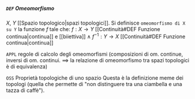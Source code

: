 ##### `DEF` Om*e*omorfismo
$X$, $Y$ [[Spazio topologico|spazi topologici]]. Si definisce `omeomorfismo di X su Y` la funzione $f$ tale che:
$f: X \to Y$ [[Continuità#DEF Funzione continua|continua]] e [[biiettiva]] $\land$ $f^{-1}: Y \to X$ [[Continuità#DEF Funzione continua|continua]]

`APPL` regole di calcolo degli omeomorfismi
(composizioni di om. continue, inversi di om. continui. ==> la relazione di omeomorfismo tra spazi topologici è di equivalenza)

`OSS` Proprietà topologiche di uno spazio
Questa è la definizione meme dei topologi (quella che permette di "non distinguere tra una ciambella e una tazza di caffè").
